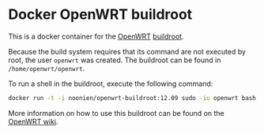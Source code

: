 Docker OpenWRT buildroot
========================

This is a docker container for the [OpenWRT](https://openwrt.org/)
[buildroot](http://wiki.openwrt.org/doc/howto/buildroot.exigence).

Because the build system requires that its command are not executed by root,
the user `openwrt` was created. The buildroot can be found in
`/home/openwrt/openwrt`.

To run a shell in the buildroot, execute the following command:
```sh
docker run -t -i noonien/openwrt-buildroot:12.09 sudo -iu openwrt bash
```

More information on how to use this buildroot can be found on the
[OpenWRT wiki](http://wiki.openwrt.org/doc/howto/build).
